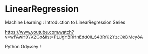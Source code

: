 # LinearRegression
Machine Learning : Introduction to LinearRegression Series


https://www.youtube.com/watch?v=wFAwH9VX2Go&list=PLUgYBRHnEddOli_S43Rf02YzcOkDMcy8A

Python Odyssey !
